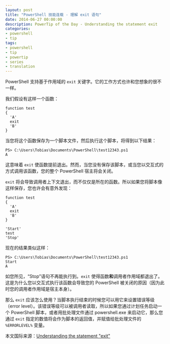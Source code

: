 ```yaml
---
layout: post
title: "PowerShell 技能连载 - 理解 exit 语句"
date: 2014-06-27 00:00:00
description: PowerTip of the Day - Understanding the statement exit
categories:
- powershell
- tip
tags:
- powershell
- tip
- powertip
- series
- translation
---
```

PowerShell 支持基于作用域的 `exit` 关键字。它的工作方式也许和您想象的很不一样。

我们假设有这样一个函数：

    function test 
    {
      'A'
      exit 
      'B'
    }
    
当您将这个函数保存为一个脚本文件，然后执行这个脚本，将得到以下结果：

	PS> C:\Users\Tobias\Documents\PowerShell\test12343.ps1
	A

这意味着 `exit` 使函数提前退出。然而，当您没有保存该脚本，或当您以交互式的方式调用该函数，您的整个 PowerShell 宿主将会关闭。

`exit` 将会导致调用者上下文退出，而不仅仅是所在的函数。所以如果您将脚本像这样保存，您也许会有意外发现：

    function test 
    {
      'A'
      exit 
      'B'
    }
    
    'Start'
    test
    'Stop'
    

现在的结果类似这样：

	PS> C:\Users\Tobias\Documents\PowerShell\test12343.ps1
	Start
	A

如您所见，“Stop”语句不再能执行到。`exit` 使得函数**和**调用者作用域都退出了。这是为什么您以交互式执行该函数会导致您的 PowerShell 被关闭的原因（因为此时您的调用者作用域是宿主本身）。

那么 `exit` 应该怎么使用？当脚本执行结束的时候您可以用它来设置错误等级（error level）。该错误等级可以被调用者读取，所以如果您通过计划任务启动一个 PowerShell 脚本，或者用批处理文件通过 powershell.exe 来启动它，那么您通过 `exit` 指定的数值将会作为脚本的返回值，并赋值给批处理文件的 `%ERRORLEVEL%` 变量。

<!--more-->
本文国际来源：[Understanding the statement "exit"](http://community.idera.com/powershell/powertips/b/tips/posts/understanding-the-statement-quot-exit-quot)
